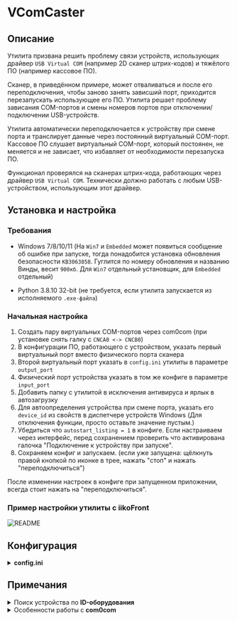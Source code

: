 # VComCaster

## Описание
Утилита призвана решить проблему связи устройств, использующих драйвер `USB Virtual COM` (например 2D сканер штрих-кодов) и тяжёлого ПО (например кассовое ПО).

Сканер, в приведённом примере, может отваливаться и после его переподключения, чтобы заново занять зависший порт, приходится перезапускать использующее его ПО. Утилита решает проблему зависания COM-портов и смены номеров портов при отключении/подключении USB-устройств. 

Утилита автоматически переподключается к устройству при смене порта и транслирует данные через постоянный виртуальный COM-порт. Кассовое ПО слушает виртуальный COM-порт, который постоянен, не меняется и не зависает, что избавляет от необходимости перезапуска ПО.

Функционал проверялся на сканерах штрих-кода, работающих через драйвер `USB Virtual COM`. Технически должно работать с любым USB-устройством, использующим этот драйвер.

## Установка и настройка

### Требования
- Windows 7/8/10/11  (На `Win7` и `Embedded` может появиться сообщение об ошибке при запуске, тогда понадобится установка обновления безопасности `KB3063858`. Гуглится по номеру обновления и названию Винды, весит `900кб`. Для `Win7` отдельный установщик, для `Embedded` отдельный)
  
- Python 3.8.10 32-bit (не требуется, если утилита запускается из исполняемого `.exe-файла`)

### Начальная настройка
1. Создать пару виртуальных COM-портов через com0com (при установке снять галку с `CNCA0 <-> CNCB0`)
2. В конфигурации ПО, работающего с устройством, указать первый виртуальный порт вместо физического порта сканера
3. Второй виртуальный порт указать в `config.ini` утилиты в параметре `output_port`
4. Физический порт устройства указать в том же конфиге в параметре `input_port`
5. Добавить папку с утилитой в исключения антивируса и ярлык в автозагрузку
6. Для автоопределения устройства при смене порта, указать его `device_id` из свойств в диспетчере устройств Windows (Для отключения функции, просто оставьте значение пустым.)
7. Убедиться что `autostart_listing = 1` в конфиге. Если настраиваем через интерфейс, перед сохранением проверить что активирована галочка "Подключение к устройству при запуске".
8. Сохраняем конфиг и запускаем. (если уже запущена: щёлкнуть правой кнопкой по иконке в трее, нажать "стоп" и нажать "переподключиться")

После изменении настроек в конфиге при запущенном приложении, всегда стоит нажать на "переподключиться".

### Пример настройки утилиты с <b>iikoFront</b>

![README](https://github.com/user-attachments/assets/05d50390-bec1-460e-9390-7d052a3a4bb2)

  
## Конфигурация

<details>
<summary><b>config.ini</b></summary>

```ini
[app]
autostart_listing = 1
autoreconnect = 1
logs-autoclear-days = 3

[device]
device_id = ID устройства из диспетчера устройств
input_port = COM4
output_port = COM10
port_baudrate = 115200
cr = 0
lf = 0

[service]
amount_rm_char_id = 0
timeout_autoreconnect = 5
timeout_reconnect = 5
timeout_clearcash = 1.5
```
Параметры приложения:
- `autostart_listing`: автоподключение при запуске
- `autoreconnect`: автоматическое переподключение
- `logs-autoclear-days`: дней хранения логов

Параметры устройства:
- `device_id`: ID устройства для автоопределения порта
- `input_port`: физический COM-порт устройства  
- `output_port`: виртуальный COM-порт для связи с ПО
- `port_baudrate`: скорость порта
- `cr`, `lf`: добавление CR/LF к передаваемым данным

Сервисные параметры:
- `amount_rm_char_id = 7`: количество символов, откидываемое от `device_id`, для возможности указать вместо него **"Путь к экземпляру устройства"**
- `timeout_autoreconnect`: интервал автопереподключения (сек)
- `timeout_reconnect`: задержка ручного переподключения (сек) 
- `timeout_clearcash`: время жизни данных в буфере (сек)

</details>

## Примечания

<details>
<summary>Поиск устройства по <b>ID-оборудования</b></summary>

При первом запуске утилита не сможет автоматически найти устройство по `device_id`, пока не будет нажата кнопка "переподключиться". Когда включен `autoreconnect`, утилита сделает это автоматически.

Если не используется `autoreconnect`, порт устройства лучше указывать вручную.

Поиск идёт по "Путь к экземпляру устройства" из свойств сканера в диспетчере устройств Винды, но не по полному значению, а по маске. От значения нужно откинуть последние 5-7 символов (т.к. они могут меняться, если поменялся номер порта).

Параметр `amount_rm_char_id = 0` определяет сколько символов откидывать от `device_id` перед поиском. Можно оставить `0`, но тогда придётся вручную убрать лишние 5-7 символов из пути к устройству. Я не знаю от чего зависит, но обычно при переключении устройства между соседними usb-портами в `Путь к экземпляру устройства"` меняются только последние несколько символов и всё отрабатывает как надо. 

Если переключить устройство, например, из передней панели ПК в заднюю, то поменяется вся часть пути после `ИД оборудования` и сканер уже находиться не будет. Если такое происходит, то можно указывать именно `ИД оборудования` (он идентичен первой половине `Путь к экземпляру устройства`) из диспетчера устройств, только убедитесь что нет других устройств использующих тот же драйвер (тогда `ИД оборудования` будет совпадать) и не забудьте выставить параметр `amount_rm_char_id` строго на 0. 

</details>

<details>
<summary>Особенности работы с <b>com0com</b></summary>

При установке com0com нужно:
1. Поставить галочку напротив "COM# <-> COM#"
2. Снять напротив "CNCA0 <-> CNCB0"
3. Проверить номера созданных портов в диспетчере устройств

В случае ошибки подписи драйверов, можно использовать один из вариантов:
1. Отключить SecureBoot в BIOS
2. Загрузить систему без проверки подписи драйверов
3. Использовать com0com 2.2.2.0, придётся в интерфейсе <b>com0com</b> вручную создать порты. В <b>Диспетчере устройств</b> видны не будут, но работать будут
4. Использовать другую утилиту для создание виртуальных com-портов

</details>
